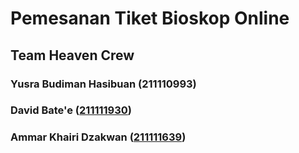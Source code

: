 # Pemesanan Tiket Bioskop Online

## Team Heaven Crew
 
### Yusra Budiman Hasibuan (211110993) 
### David Bate'e ([211111930](https://github.com/DavidBatee))
### Ammar Khairi Dzakwan ([211111639](https://github.com/ammarkhairil))
